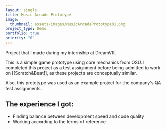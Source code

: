 ```yaml
---
layout: single
title: Music Arcade Prototype
image:
  thumbnail: assets/images/MusicArcadePrototype01.png
project_type: Demo
portfolio: true
priority: "0"
---
```

Project that I made during my internship at DreamVR. 

This is a simple game prototype using core mechanics from OSU.  I completed this project as a test assignment before being admitted to work on [[Scratch&Beat]], as these projects are conceptually similar. 

Also, this prototype was used as an example project for the company's QA test assignments.

## The experience I got:
- Finding balance between development speed and code quality
- Working according to the terms of reference